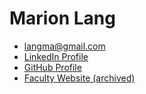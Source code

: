 # Marion Lang

* langma@gmail.com
* [LinkedIn Profile](https://tinyr.us/me)
* [GitHub Profile](https://github.com/ml8)
* [Faculty Website (archived)](index_rhodes.md)
